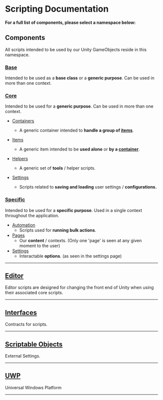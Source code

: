 # Scripting Documentation
**For a full list of components, please select a namespace below:**

## Components
All scripts intended to be used by our Unity GameObjects reside in this namespace.

### [Base](../api/AdrianMiasik.Components.Base.yml)
Intended to be used as a **base class** or a **generic purpose**. Can be used in more than
one context.

### [Core](../api/AdrianMiasik.Components.Core.yml)
Intended to be used for a **generic purpose**. Can be used in more than one context.

- [Containers](../api/AdrianMiasik.Components.Core.Containers.yml)
  - A generic container intended to **handle a group of [items](../api/AdrianMiasik.Components.Core.Items.yml)**.

- [Items](../api/AdrianMiasik.Components.Core.Items.yml)
  - A generic item intended to be **used alone** or **by a [container](../api/AdrianMiasik.Components.Core.Containers.yml)**.

- [Helpers](../api/AdrianMiasik.Components.Core.Helpers.yml)
  - A generic set of **tools** / helper scripts.

- [Settings](../api/AdrianMiasik.Components.Core.Settings.yml)
  - Scripts related to **saving and loading** user settings / **configurations.**

### [Specific](../api/AdrianMiasik.Components.Specific.yml)
Intended to be used for a **specific purpose**. Used in a single context throughout the
application.

- [Automation](../api/AdrianMiasik.Components.Specific.Automation.yml)
  - Scripts used for **running bulk actions**.
- [Pages](../api/AdrianMiasik.Components.Core.Items.Pages.yml)
  - Our **content** / contexts. (Only one 'page' is seen at any given moment to the user)
- [Settings](../api/AdrianMiasik.Components.Specific.Settings.yml)
  - Interactable **options**. (as seen in the settings page)
  
---

## [Editor](../api/AdrianMiasik.Editor.yml)
Editor scripts are designed for changing the front end of Unity when using their associated core scripts.

---

## [Interfaces](../api/AdrianMiasik.Interfaces.yml)
Contracts for scripts.

---

## [Scriptable Objects](../api/AdrianMiasik.ScriptableObjects.yml)
External Settings.

---

## [UWP](../api/AdrianMiasik.UWP.yml)
Universal Windows Platform

---